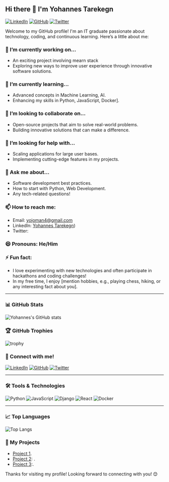 ## Hi there 👋 I'm Yohannes Tarekegn

[![LinkedIn](https://img.shields.io/badge/LinkedIn-Connect-blue)](https://www.https://www.linkedin.com/in/yohannes-tarekegn-11ab91287)
[![GitHub](https://img.shields.io/badge/GitHub-Follow-lightgrey)](https://github.com/yojoman4)
[![Twitter](https://img.shields.io/badge/Twitter-Follow-blue)](https://twitter.com/yourtwitterhandle)

Welcome to my GitHub profile! I'm an IT graduate passionate about technology, coding, and continuous learning. Here’s a little about me:

### 🔭 I’m currently working on...
- An exciting project involving mearn stack 
- Exploring new ways to improve user experience through innovative software solutions.

### 🌱 I’m currently learning...
- Advanced concepts in  Machine Learning, AI.
- Enhancing my skills in  Python, JavaScript, Docker].

### 👯 I’m looking to collaborate on...
- Open-source projects that aim to solve real-world problems.
- Building innovative solutions that can make a difference.

### 🤔 I’m looking for help with...
- Scaling applications for large user bases.
- Implementing cutting-edge features in my projects.

### 💬 Ask me about...
- Software development best practices.
- How to start with  Python, Web Development.
- Any tech-related questions!

### 📫 How to reach me:
- Email: [yojoman4@gmail.com](mailto:yojoman4@gmail.com)
- LinkedIn: [Yohannes Tarekegn](https://www.linkedin.com/in/yohannes-tarekegn-11ab91287))
- Twitter: [](https://twitter.com/yourtwitterhandle)

### 😄 Pronouns: He/Him

### ⚡ Fun fact:
- I love experimenting with new technologies and often participate in hackathons and coding challenges!
- In my free time, I enjoy [mention hobbies, e.g., playing chess, hiking, or any interesting fact about you].

---

### 📊 GitHub Stats
![Yohannes's GitHub stats](https://github-readme-stats.vercel.app/api?username=yojoman4&show_icons=true&theme=radical)

### 🏆 GitHub Trophies
![trophy](https://github-profile-trophy.vercel.app/?username=yojoman4&theme=onedark)

### 🔗 Connect with me!
[![LinkedIn](https://img.shields.io/badge/LinkedIn-Connect-blue)](https://www.linkedin.com/in/yourlinkedinprofile/)
[![GitHub](https://img.shields.io/badge/GitHub-Follow-lightgrey)](https://github.com/yojoman4)
[![Twitter](https://img.shields.io/badge/Twitter-Follow-blue)](https://twitter.com/yourtwitterhandle)

---

### 🛠️ Tools & Technologies
![Python](https://img.shields.io/badge/Python-3776AB?style=for-the-badge&logo=python&logoColor=white)
![JavaScript](https://img.shields.io/badge/JavaScript-F7DF1E?style=for-the-badge&logo=javascript&logoColor=black)
![Django](https://img.shields.io/badge/Django-092E20?style=for-the-badge&logo=django&logoColor=white)
![React](https://img.shields.io/badge/React-20232A?style=for-the-badge&logo=react&logoColor=61DAFB)
![Docker](https://img.shields.io/badge/Docker-2496ED?style=for-the-badge&logo=docker&logoColor=white)

---

### 📈 Top Languages
![Top Langs](https://github-readme-stats.vercel.app/api/top-langs/?username=yojoman4&layout=compact&theme=radical)

### 🚀 My Projects
- [Project 1](https://github.com/yojoman4/project1).
- [Project 2](https://github.com/yojoman4/project2): .
- [Project 3](https://github.com/yojoman4/project3):.

Thanks for visiting my profile! Looking forward to connecting with you! 😊
